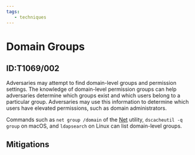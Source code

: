 ```yaml
---
tags:
   - techniques
---
```

# Domain Groups
## ID:T1069/002
Adversaries may attempt to find domain-level groups and permission settings. The knowledge of domain-level permission groups can help adversaries determine which groups exist and which users belong to a particular group. Adversaries may use this information to determine which users have elevated permissions, such as domain administrators.

Commands such as <code>net group /domain</code> of the [Net](/mitre/software/S0039) utility,  <code>dscacheutil -q group</code> on macOS, and <code>ldapsearch</code> on Linux can list domain-level groups.
## Mitigations
